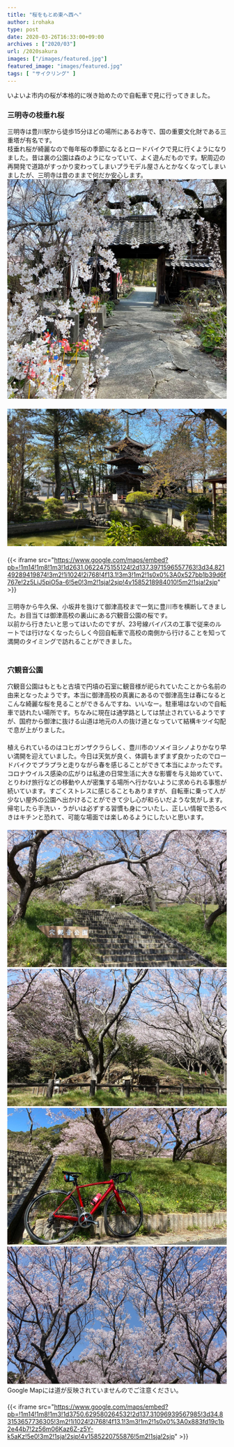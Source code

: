 ```yaml
---
title: "桜をもとめ東へ西へ"
author: irohaka
type: post
date: 2020-03-26T16:33:00+09:00
archives : ["2020/03"]
url: /2020sakura
images: ["/images/featured.jpg"]
featured_image: "images/featured.jpg"
tags: [ "サイクリング" ]
---
```


いよいよ市内の桜が本格的に咲き始めたので自転車で見に行ってきました。
<!--more-->


### 三明寺の枝垂れ桜
三明寺は豊川駅から徒歩15分ほどの場所にあるお寺で、国の重要文化財である三重塔が有名です。  
枝垂れ桜が綺麗なので毎年桜の季節になるとロードバイクで見に行くようになりました。昔は裏の公園は森のようになっていて、よく遊んだものです。駅周辺の再開発で道路がすっかり変わってしまいプラモデル屋さんとかなくなってしまいましたが、三明寺は昔のままで何だか安心します。  
![三明寺の枝垂れ桜](images/2020-0326-01-2.jpg)  
　  
![三明寺の三重塔](images/2020-0326-01.jpg)  
　  
{{< iframe src="https://www.google.com/maps/embed?pb=!1m14!1m8!1m3!1d2631.0622475155124!2d137.3971596557763!3d34.82149289419874!3m2!1i1024!2i768!4f13.1!3m3!1m2!1s0x0%3A0x527bb1b39d6f767e!2z5LiJ5piO5a-6!5e0!3m2!1sja!2sjp!4v1585218984010!5m2!1sja!2sjp" >}}  
　  
三明寺から牛久保、小坂井を抜けて御津高校まで一気に豊川市を横断してきました。お目当ては御津高校の裏山にある穴観音公園の桜です。  
以前から行きたいと思ってはいたのですが、23号線バイパスの工事で従来のルートでは行けなくなったらしく今回自転車で高校の南側から行けることを知って満開のタイミングで訪れることができました。  
　  
### 穴観音公園
穴観音公園はもともと古墳で円墳の石室に観音様が祀られていたことから名前の由来となったようです。本当に御津高校の真裏にあるので御津高生は春になるとこんな綺麗な桜を見ることができるんですね、いいなー。駐車場はないので自転車で訪れたい場所です。ちなみに現在は通学路としては禁止されているようですが、国府から御津に抜ける山道は地元の人の抜け道となっていて結構キツイ勾配で息が上がりました。  
　  
植えられているのはコヒガンザクラらしく、豊川市のソメイヨシノよりかなり早い満開を迎えていました。今日は天気が良く、体調もまずまず良かったのでロードバイクでプラプラと走りながら春を感じることができて本当によかったです。コロナウイルス感染の広がりは私達の日常生活に大きな影響を与え始めていて、とりわけ旅行などの移動や人が密集する場所へ行かないように求められる事態が続いています。すごくストレスに感じることもありますが、自転車に乗って人が少ない屋外の公園へ出かけることができて少し心が和らいだような気がします。帰宅したら手洗い・うがいは必ずする習慣も身についたし、正しい情報で恐るべきはキチンと恐れて、可能な場面では楽しめるようにしたいと思います。  
　　  
![穴観音公園](images/2020-0326-02.jpg)　　
　　  
![玄室が残る古墳としても貴重だと思います。](images/2020-0326-03.jpg)
　　  
![快晴かつ満開という幸運に恵まれました。](images/2020-0326-04.jpg)
　　  
![春です。](images/2020-0326-05.jpg)
　  
Google Mapには道が反映されていませんのでご注意ください。  
　  
{{< iframe src="https://www.google.com/maps/embed?pb=!1m14!1m8!1m3!1d3750.629580264532!2d137.31096939567985!3d34.83153657736305!3m2!1i1024!2i768!4f13.1!3m3!1m2!1s0x0%3A0x883fd19c1b2e44b7!2z56m06Kaz6Z-z5Y-k5aKz!5e0!3m2!1sja!2sjp!4v1585220755876!5m2!1sja!2sjp" >}}
